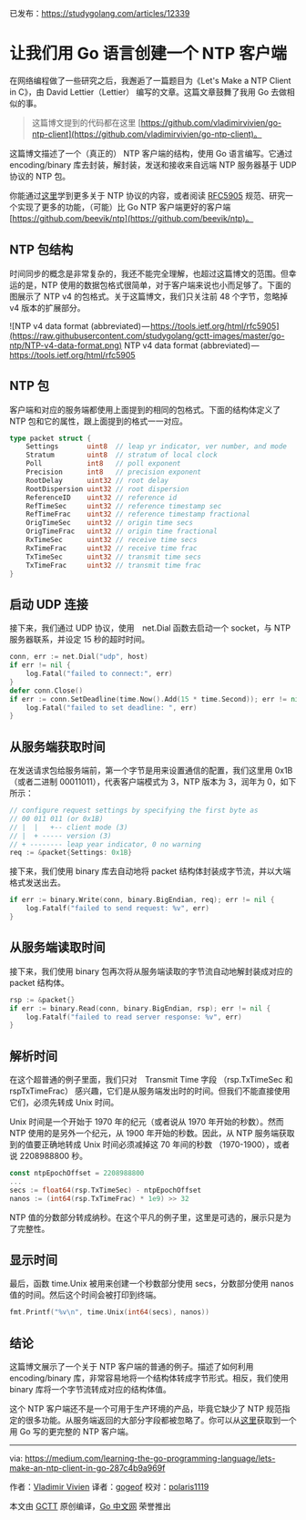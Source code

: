 已发布：https://studygolang.com/articles/12339

# 让我们用 Go 语言创建一个 NTP 客户端

在网络编程做了一些研究之后，我邂逅了一篇题目为《Let's Make a NTP Client in C》，由 David Lettier（Lettier） 编写的文章。这篇文章鼓舞了我用 Go 去做相似的事。

> 这篇博文提到的代码都在这里 [https://github.com/vladimirvivien/go-ntp-client](https://github.com/vladimirvivien/go-ntp-client)。

这篇博文描述了一个（真正的） NTP 客户端的结构，使用 Go 语言编写。它通过　encoding/binary 库去封装，解封装，发送和接收来自远端 NTP 服务器基于 UDP 协议的 NTP 包。

你能通过[这里](http://www.ntp.org/)学到更多关于 NTP 协议的内容，或者阅读 [RFC5905](https://tools.ietf.org/html/rfc5905) 规范、研究一个实现了更多的功能，（可能）比 Go NTP 客户端更好的客户端 [https://github.com/beevik/ntp](https://github.com/beevik/ntp)。

## NTP 包结构

时间同步的概念是非常复杂的，我还不能完全理解，也超过这篇博文的范围。但幸运的是，NTP 使用的数据包格式很简单，对于客户端来说也小而足够了。下面的图展示了 NTP v4 的包格式。关于这篇博文，我们只关注前 48 个字节，忽略掉 v4 版本的扩展部分。

![NTP v4 data format (abbreviated) — https://tools.ietf.org/html/rfc5905](https://raw.githubusercontent.com/studygolang/gctt-images/master/go-ntp/NTP-v4-data-format.png)
NTP v4 data format (abbreviated) — https://tools.ietf.org/html/rfc5905

## NTP 包

客户端和对应的服务端都使用上面提到的相同的包格式。下面的结构体定义了 NTP 包和它的属性，跟上面提到的格式一一对应。

```go
type packet struct {
	Settings       uint8  // leap yr indicator, ver number, and mode
	Stratum        uint8  // stratum of local clock
	Poll           int8   // poll exponent
	Precision      int8   // precision exponent
	RootDelay      uint32 // root delay
	RootDispersion uint32 // root dispersion
	ReferenceID    uint32 // reference id
	RefTimeSec     uint32 // reference timestamp sec
	RefTimeFrac    uint32 // reference timestamp fractional
	OrigTimeSec    uint32 // origin time secs
	OrigTimeFrac   uint32 // origin time fractional
	RxTimeSec      uint32 // receive time secs
	RxTimeFrac     uint32 // receive time frac
	TxTimeSec      uint32 // transmit time secs
	TxTimeFrac     uint32 // transmit time frac
}
```

## 启动 UDP 连接

接下来，我们通过 UDP 协议，使用　net.Dial 函数去启动一个 socket，与 NTP 服务器联系，并设定 15 秒的超时时间。

```go
conn, err := net.Dial("udp", host)
if err != nil {
	log.Fatal("failed to connect:", err)
}
defer conn.Close()
if err := conn.SetDeadline(time.Now().Add(15 * time.Second)); err != nil {
	log.Fatal("failed to set deadline: ", err)
}
```

## 从服务端获取时间

在发送请求包给服务端前，第一个字节是用来设置通信的配置，我们这里用 0x1B（或者二进制 00011011），代表客户端模式为 3，NTP 版本为 3，润年为 0，如下所示：

```go
// configure request settings by specifying the first byte as
// 00 011 011 (or 0x1B)
// |  |   +-- client mode (3)
// |  + ----- version (3)
// + -------- leap year indicator, 0 no warning
req := &packet{Settings: 0x1B}
```

接下来，我们使用 binary 库去自动地将 packet 结构体封装成字节流，并以大端格式发送出去。

```go
if err := binary.Write(conn, binary.BigEndian, req); err != nil {
	log.Fatalf("failed to send request: %v", err)
}
```

## 从服务端读取时间

接下来，我们使用 binary 包再次将从服务端读取的字节流自动地解封装成对应的 packet 结构体。

```go
rsp := &packet{}
if err := binary.Read(conn, binary.BigEndian, rsp); err != nil {
	log.Fatalf("failed to read server response: %v", err)
}
```

## 解析时间

在这个超普通的例子里面，我们只对　Transmit Time 字段 （rsp.TxTimeSec 和 rspTxTimeFrac） 感兴趣，它们是从服务端发出时的时间。但我们不能直接使用它们，必须先转成 Unix 时间。

Unix 时间是一个开始于 1970 年的纪元（或者说从 1970 年开始的秒数）。然而 NTP 使用的是另外一个纪元，从 1900 年开始的秒数。因此，从 NTP 服务端获取到的值要正确地转成 Unix 时间必须减掉这 70 年间的秒数 （1970-1900），或者说 2208988800 秒。

```go
const ntpEpochOffset = 2208988800
...
secs := float64(rsp.TxTimeSec) - ntpEpochOffset
nanos := (int64(rsp.TxTimeFrac) * 1e9) >> 32
```

NTP 值的分数部分转成纳秒。在这个平凡的例子里，这里是可选的，展示只是为了完整性。

## 显示时间

最后，函数 time.Unix 被用来创建一个秒数部分使用 secs，分数部分使用 nanos 值的时间。然后这个时间会被打印到终端。

```go
fmt.Printf("%v\n", time.Unix(int64(secs), nanos))
```

## 结论

这篇博文展示了一个关于 NTP 客户端的普通的例子。描述了如何利用 encoding/binary 库，非常容易地将一个结构体转成字节形式。相反，我们使用 binary 库将一个字节流转成对应的结构体值。

这个 NTP 客户端还不是一个可用于生产环境的产品，毕竟它缺少了 NTP 规范指定的很多功能。从服务端返回的大部分字段都被忽略了。你可以从[这里](https://github.com/beevik/ntp)获取到一个用 Go 写的更完整的 NTP 客户端。

---

via: https://medium.com/learning-the-go-programming-language/lets-make-an-ntp-client-in-go-287c4b9a969f

作者：[Vladimir Vivien](https://twitter.com/VladimirVivien)
译者：[gogeof](https://github.com/gogeof)
校对：[polaris1119](https://github.com/polaris1119)

本文由 [GCTT](https://github.com/studygolang/GCTT) 原创编译，[Go 中文网](https://studygolang.com/) 荣誉推出

